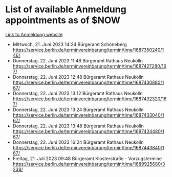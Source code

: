 # List of available Anmeldung appointments as of $NOW
[Link to Anmeldung website](https://service.berlin.de/terminvereinbarung/termin/tag.php?termin=1&anliegen[]=120686&dienstleisterlist=122210,122217,327316,122219,327312,122227,327314,122231,327346,122243,327348,122254,122252,329742,122260,329745,122262,329748,122271,327278,122273,327274,122277,327276,330436,122280,327294,122282,327290,122284,327292,122291,327270,122285,327266,122286,327264,122296,327268,150230,329760,122297,327286,122294,327284,122312,329763,122314,329775,122304,327330,122311,327334,122309,327332,317869,122281,327352,122279,329772,122283,122276,327324,122274,327326,122267,329766,122246,327318,122251,327320,122257,327322,122208,327298,122226,327300&herkunft=http%3A%2F%2Fservice.berlin.de%2Fdienstleistung%2F120686%2F)
- Mittwoch, 21. Juni 2023 14:24 Bürgeramt Schöneberg https://service.berlin.de/terminvereinbarung/termin/time/1687350240/146/
- Donnerstag, 22. Juni 2023 11:48 Bürgeramt Rathaus Neukölln https://service.berlin.de/terminvereinbarung/termin/time/1687427280/167/
- Donnerstag, 22. Juni 2023 12:48 Bürgeramt Rathaus Neukölln https://service.berlin.de/terminvereinbarung/termin/time/1687430880/167/
- Donnerstag, 22. Juni 2023 13:12 Bürgeramt Rathaus Neukölln https://service.berlin.de/terminvereinbarung/termin/time/1687432320/167/
- Donnerstag, 22. Juni 2023 13:24 Bürgeramt Rathaus Neukölln https://service.berlin.de/terminvereinbarung/termin/time/1687433040/167/
- Donnerstag, 22. Juni 2023 13:48 Bürgeramt Rathaus Neukölln https://service.berlin.de/terminvereinbarung/termin/time/1687434480/167/
- Donnerstag, 22. Juni 2023 16:24 Bürgeramt Rathaus Neukölln https://service.berlin.de/terminvereinbarung/termin/time/1687443840/167/
- Freitag, 21. Juli 2023 09:48 Bürgeramt Klosterstraße - Vorzugstermine https://service.berlin.de/terminvereinbarung/termin/time/1689925680/3238/
